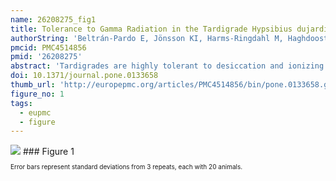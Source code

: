 ```yaml
---
name: 26208275_fig1
title: Tolerance to Gamma Radiation in the Tardigrade Hypsibius dujardini from Embryo to Adult Correlate Inversely with Cellular Proliferation.
authorString: 'Beltrán-Pardo E, Jönsson KI, Harms-Ringdahl M, Haghdoost S, Wojcik A.'
pmcid: PMC4514856
pmid: '26208275'
abstract: 'Tardigrades are highly tolerant to desiccation and ionizing radiation but the mechanisms of this tolerance are not well understood. In this paper, we report studies on dose responses of adults and eggs of the tardigrade Hypsibius dujardini exposed to gamma radiation. In adults the LD50/48h for survival was estimated at ~ 4200 Gy, and doses higher than 100 Gy reduced both fertility and hatchability of laid eggs drastically. We also evaluated the effect of radiation (doses 50 Gy, 200 Gy, 500 Gy) on eggs in the early and late embryonic stage of development, and observed a reduced hatchability in the early stage, while no effect was found in the late stage of development. Survival of juveniles from irradiated eggs was highly affected by a 500 Gy dose, both in the early and the late stage. Juveniles hatched from eggs irradiated at 50 Gy and 200 Gy developed into adults and produced offspring, but their fertility was reduced compared to the controls. Finally we measured the effect of low temperature during irradiation at 4000 Gy and 4500 Gy on survival in adult tardigrades, and observed a slight delay in the expressed mortality when tardigrades were irradiated on ice. Since H. dujardini is a freshwater tardigrade with lower tolerance to desiccation compared to limno-terrestrial tardigrades, the high radiation tolerance in adults, similar to limno-terrestrial tardigrades, is unexpected and seems to challenge the idea that desiccation and radiation tolerance rely on the same molecular mechanisms. We suggest that the higher radiation tolerance in adults and late stage embryos of H. dujardini (and in other studied tardigrades) compared to early stage embryos may partly be due to limited mitotic activity, since tardigrades have a low degree of somatic cell division (eutely), and dividing cells are known to be more sensitive to radiation.'
doi: 10.1371/journal.pone.0133658
thumb_url: 'http://europepmc.org/articles/PMC4514856/bin/pone.0133658.g001.gif'
figure_no: 1
tags:
  - eupmc
  - figure
---
```

<img src='http://europepmc.org/articles/PMC4514856/bin/pone.0133658.g001.jpg' style='max-height: 300px'>
### Figure 1
<p style='font-size: 10px;'><title>Survival of adult *H*. *dujardini* after exposure to different doses of gamma radiation.</title> Error bars represent standard deviations from 3 repeats, each with 20 animals.</p>